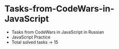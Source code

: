 # Tasks-from-CodeWars-in-JavaScript

- Tasks from CodeWars in JavaScript in Russian
- JavaScript Practice
- Total solved tasks -> 15

